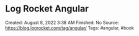 # Log Rocket Angular

Created: August 8, 2022 3:38 AM
Finished: No
Source: https://blog.logrocket.com/tag/angular/
Tags: #angular, #book